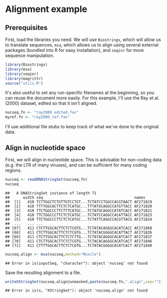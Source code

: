 # Alignment example

## Prerequisites

First, load the libraries you need. We will use ```Biostrings```, which will allow us to translate sequences, ```msa```, which allows us to align using several external packages (bundled into R for easy installation), and ```seqinr``` for more sequence manipulation.


```r
library(Biostrings)
library(msa)
library(seqinr)
library(magrittr)
source("utils.R")
```

It's also useful to set any run-specific filenames at the beginning, so you can reuse the document more easily. For this example, I'll use the Ray et al. (2000) dataset, edited so that it isn't aligned.


```r
nucseq.fn <- "ray2000_edited.fas"
myref.fn <- "ray2000_ref.fas"
```

I'll use additional file stubs to keep track of what we've done to the original data.

## Align in nucleotide space

First, we will align in nucleotide space. This is advisable for non-coding data (e.g. the LTR of many viruses), and can be sufficient for many coding regions.


```r
nucseq <- readDNAStringSet(nucseq.fn)
nucseq
```

```
##   A DNAStringSet instance of length 71
##      width seq                                         names               
##  [1]   410 TCTTGGCTCTGTTGTCCTGT...TCTATCCTGGCCACGTAACT AF271819
##  [2]   410 TTTTGGCACTTCTCTCATGC...TTTATGCAGGCCATGTTACC AF271820
##  [3]   410 TTCTGGCCCTTCTTTCATGC...TCTATGCAGGCCATATCACC AF271821
##  [4]   410 TTCTGGCCCTTCTCTCATGC...TCTATCCAGGCCACATTACC AF271823
##  [5]   410 TTCTGGCCCTTCTCTCATGC...TCTATTCAGGCCACGTTACG AF271824
##  ...   ... ...
## [67]   411 CTCTTGGCACTTCTCTCGTG...TCTATACAGGGCACATCACC AF271868
## [68]   411 CTCTTGGCACTTCTCTCGTG...TCTATACGGGGCACATTACT AF271826
## [69]   411 CTCTTGGCACTTCTCTCTTG...TCTATACAGGGCACATCACT AF271837
## [70]   411 CTCTTGGCACTTCTCTCGTG...TCTACACAGGGCACATCACT AF271846
## [71]   411 CTTTTGGCACTTCTCTCGTG...TCTATACGGGGCACATCACT AF271840
```


```r
nucseq.align <- msa(nucseq,method="Muscle")
```

```
## Error in is(inputSeq, "character"): object 'nucseq' not found
```

Save the resulting alignment to a file.


```r
writeXStringSet(nucseq.align@unmasked,paste(nucseq.fn,".align",sep=""))
```

```
## Error in is(x, "XStringSet"): object 'nucseq.align' not found
```
